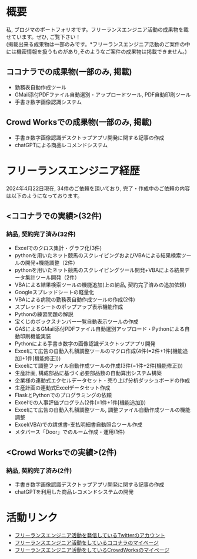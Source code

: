 # 概要
私, ブロジマのポートフォリオです。フリーランスエンジニア活動の成果物を載せています。ぜひ, ご覧下さい！
<br>(掲載出来る成果物は一部のみです。*フリーランスエンジニア活動のご案件の中には機密情報を扱うものがあり,そのようなご案件の成果物は掲載できません。)

## ココナラでの成果物(一部のみ, 掲載)
+ 勤務表自動作成ツール
+ GMail添付PDFファイル自動選別・アップロードツール, PDF自動印刷ツール
+ 手書き数字画像認識システム

## Crowd Worksでの成果物(一部のみ, 掲載)
+ 手書き数字画像認識デスクトップアプリ開発に関する記事の作成
+ chatGPTによる商品レコメンドシステム

# フリーランスエンジニア経歴
2024年4月22日現在, 34件のご依頼を頂いており, 完了・作成中のご依頼の内容は以下のようになっております。

## <ココナラでの実績>(32件)
### 納品, 契約完了済み(32件)
+ Excelでのクロス集計・グラフ化(3件)
+ pythonを用いたネット競馬のスクレイピングおよびVBAによる結果検索ツールの開発+機能調整（2件）
+ pythonを用いたネット競馬のスクレイピングツール開発+VBAによる結果データ集計ツール開発（2件）
+ VBAによる結果検索ツールの機能追加(上の納品, 契約完了済みの追加依頼)
+ Googleスプレッドシートの軽量化
+ VBAによる病院の勤務表自動作成ツールの作成(2件)
+ スプレッドシートのポップアップ表示機能作成
+ Pythonの練習問題の解説
+ 宝くじのボックスナンバー一覧自動表示ツールの作成
+ GASによるGMail添付PDFファイル自動選別アップロード・Pythonによる自動印刷機能実装
+ Pythonによる手書き数字の画像認識デスクトップアプリ開発
+ Excelにて広告の自動入札額調整ツールのマクロ作成(4件(=2件+1件[機能追加]+1件[機能修正]))
+ Excelにて調整ファイル自動作成ツールの作成(3件(=1件+2件[機能修正]))
+ 生産計画, 構成部品に基づく必要部品数の自動算出システム構築
+ 企業様の連動式エクセルデータセット・売り上げ分析ダッシュボードの作成
+ 生産計画の連動式Excelデータセット作成
+ FlaskとPythonでのプログラミングの依頼
+ Excelでの人事評価プログラム(2件(=1件+1件[機能追加]))
+ Excelにて広告の自動入札額調整ツール, 調整ファイル自動作成ツールの機能調整
+ Excel(VBA)での請求書-支払明細書自動照合ツール作成
+ メタバース「Door」でのルーム作成・運用(1件)

## <Crowd Worksでの実績>(2件)
### 納品, 契約完了済み(2件)
+ 手書き数字画像認識デスクトップアプリ開発に関する記事の作成
+ chatGPTを利用した商品レコメンドシステムの開発

# 活動リンク
+ [フリーランスエンジニア活動を発信しているTwitterのアカウント](https://twitter.com/fish_burozimapy)
+ [フリーランスエンジニア活動をしているココナラのマイページ](https://coconala.com/users/3423350)
+ [フリーランスエンジニア活動をしているCrowdWorksのマイページ](https://crowdworks.jp/public/employees/5066395)
